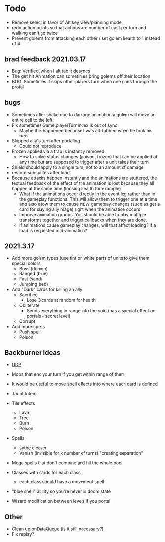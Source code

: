 # Todo

- Remove select in favor of Alt key view/planning mode
- redo action points so that actions are number of cast per turn and walking can't go twice
- Prevent golems from attacking each other / set golem health to 1 instead of 4

## brad feedback 2021.03.17

- Bug: Verified, when I alt tab it desyncs
- The get hit Animation can sometimes bring golems off their location
- BUG: Sometimes it skips other players turn when one goes through the protal

## bugs

- Sometimes after shake due to damage animation a golem will move an entire cell to the left
- Fix sometimes Game.playerTurnIndex is out of sync
  - Maybe this happened because I was alt-tabbed when he took his turn
- Skipped ally's turn after portaling
  - Could not reproduce
- Frozen applied via a trap is instantly removed
  - How to solve status changes (poison, frozen) that can be applied at any time but are supposed to trigger after a unit takes their turn
- Shield should apply to a single turn, not to an amount of damage
- restore subsprites after load
- Because attacks happen instantly and the animations are stuttered, the textual feedback of the effect of the animation is lost because they all happen at the same time (loosing health for example)
  - What if the animations occur directly in the event log rather than in the gameplay functions. This will allow them to trigger one at a time and also allow them to cause NEW gameplay changes (such as get a card for slaying ally mage) right when the animation occurs
  - Improve animation groups. You should be able to play multiple transforms together and trigger callbacks when they are done.
  - If animations cause gameplay changes, will that affect loading? if a load is requested mid-animation?

## 2021.3.17

- Add more golem types (use tint on white parts of units to give them special colors)
  - Boss (demon)
  - Ranged (blue)
  - Fast (sand)
  - Jumping (red)
- Add "Dark" cards for killing an ally
  - Sacrifice
    - Lose 3 cards at random for health
  - Obliterate
    - Sends everything in range into the void (has a special effect on portals - secret level)
  - Corrupt
- Add more spells
  - Push spell
  - Poison

## Backburner Ideas

- [UDP](https://www.html5rocks.com/en/tutorials/webrtc/datachannels/)

- Mobs that end your turn if you get within range of them
- It would be useful to move spell effects into where each card is defined
- Taunt totem
- Tile effects
  - Lava
  - Tree
  - Burn
  - Poison
- Spells
  - sythe cleaver
  - Vanish (invisible for x number of turns) "creating separation"
- Mega spells that don't combine and fill the whole pool
- Classes with cards for each class
  - each class should have a movement spell
- "blue shell" ability so you're never in doom state
- Wizard modification between levels if you portal

## Other

- Clean up onDataQueue (is it still necessary?)
- Fix replay?
